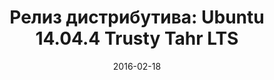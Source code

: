 ---
layout: post
title:  "Релиз дистрибутива: Ubuntu 14.04.4 Trusty Tahr LTS"
date: 2016-02-18   
---